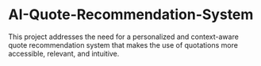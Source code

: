 # AI-Quote-Recommendation-System
This project addresses the need for a personalized and context-aware quote recommendation system that makes the use of quotations more accessible, relevant, and intuitive.
